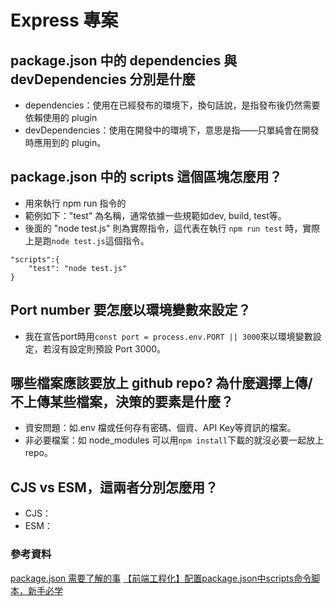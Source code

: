 # Express 專案

## package.json 中的 dependencies 與 devDependencies 分別是什麼

- dependencies：使用在已經發布的環境下，換句話說，是指發布後仍然需要依賴使用的 plugin
- devDependencies：使用在開發中的環境下，意思是指——只單純會在開發時應用到的 plugin。

## package.json 中的 scripts 這個區塊怎麼用？

- 用來執行 npm run 指令的
- 範例如下："test" 為名稱，通常依據一些規範如dev, build, test等。
- 後面的 "node test.js" 則為實際指令，這代表在執行 `npm run test` 時，實際上是跑`node test.js`這個指令。

```
"scripts":{
    "test": "node test.js"
}
```

## Port number 要怎麼以環境變數來設定？

- 我在宣告port時用`const port = process.env.PORT || 3000`來以環境變數設定，若沒有設定則預設 Port 3000。

## 哪些檔案應該要放上 github repo? 為什麼選擇上傳/不上傳某些檔案，決策的要素是什麼？

- 資安問題：如.env 檔或任何存有密碼、個資、API Key等資訊的檔案。
- 非必要檔案：如 node_modules 可以用`npm install`下載的就沒必要一起放上repo。

## CJS vs ESM，這兩者分別怎麼用？

- CJS：
- ESM：

### 參考資料

[package.json 需要了解的事](https://hackmd.io/@Hsuan93625/HkUdUG8zd)
[【前端工程化】配置package.json中scripts命令脚本，新手必学](https://blog.csdn.net/qq_17335549/article/details/126784270)
